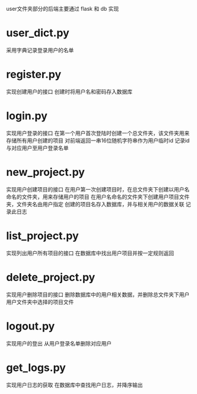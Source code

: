 user文件夹部分的后端主要通过 flask 和 db 实现

# user_dict.py
采用字典记录登录用户的名单

# register.py
实现创建用户的接口
创建时将用户名和密码存入数据库

# login.py
实现用户登录的接口
在第一个用户首次登陆时创建一个总文件夹，该文件夹用来存储所有用户创建的项目
对前端返回一串16位随机字符串作为用户临时id
记录id与对应用户至用户登录名单

# new_project.py
实现用户创建项目的接口
在用户第一次创建项目时，在总文件夹下创建以用户名命名的文件夹，用来存储用户的项目
在用户名命名的文件夹下创建用户项目文件夹，文件夹名由用户指定
创建的项目名存入数据库，并与相关用户的数据关联
记录此日志

# list_project.py
实现列出用户所有项目的接口
在数据库中找出用户项目并按一定规则返回

# delete_project.py
实现用户删除项目的接口
删除数据库中的用户相关数据，并删除总文件夹下用户用户文件夹中选择的项目文件

# logout.py
实现用户的登出
从用户登录名单删除对应用户

# get_logs.py
实现用户日志的获取
在数据库中查找用户日志，并降序输出

